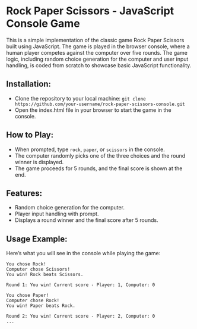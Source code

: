 # Rock Paper Scissors - JavaScript Console Game

This is a simple implementation of the classic game Rock Paper Scissors built using JavaScript. The game is played in the browser console, where a human player competes against the computer over five rounds. The game logic, including random choice generation for the computer and user input handling, is coded from scratch to showcase basic JavaScript functionality.

## Installation:
- Clone the repository to your local machine:
    `git clone https://github.com/your-username/rock-paper-scissors-console.git`
- Open the index.html file in your browser to start the game in the console.

## How to Play:
- When prompted, type `rock`, `paper`, or `scissors` in the console.
- The computer randomly picks one of the three choices and the round winner is displayed.
- The game proceeds for 5 rounds, and the final score is shown at the end.

## Features:
- Random choice generation for the computer.
- Player input handling with prompt.
- Displays a round winner and the final score after 5 rounds.

## Usage Example:
Here’s what you will see in the console while playing the game:
```
You chose Rock!
Computer chose Scissors!
You win! Rock beats Scissors.

Round 1: You win! Current score - Player: 1, Computer: 0

You chose Paper!
Computer chose Rock!
You win! Paper beats Rock.

Round 2: You win! Current score - Player: 2, Computer: 0
...
```
